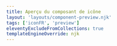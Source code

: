 ```yaml
---
title: Aperçu du composant de icône
layout: 'layouts/component-preview.njk'
tags: ['iconFR', 'preview']
eleventyExcludeFromCollections: true
templateEngineOverride: njk
---
```


<gcds-icon size="h3" name="info-circle">
</gcds-icon>
